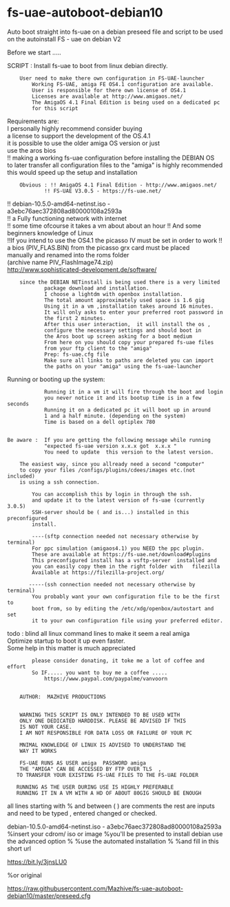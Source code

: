 # fs-uae-autoboot-debian10
Auto boot straight into fs-uae on a debian preseed file and script to be used on the autoinstall
FS - uae on debian V2

Before we start .....


																
 SCRIPT :	Install fs-uae to boot from linux debian directly.					
																
		User need to make there own configuration in FS-UAE-launcher	
			Working FS-UAE, amiga FE OS4.1 configuration are available.	
			User is responsible for there own license of OS4.1			
			Licenses are available at http://www.amigaos.net/			
			The AmigaOS 4.1 Final Edition is being used	on a dedicated pc	
			for this script											
																
 Requirements are:												
				 I personally highly recommend consider buying			
				 a license to support the development of the OS.4.1		
				it is possible to use the older amiga OS version or just		
				use the aros bios									
	!! making a working fs-uae configuration before installing the DEBIAN OS	
 to later transfer all configuration files to the "amiga" is highly recommended
				this would speed up the setup and installation			
																
																
		Obvious : !! AmigaOS 4.1 Final Edition - http://www.amigaos.net/	
				!! FS-UAE V3.0.5 - https://fs-uae.net/					
 !! debian-10.5.0-amd64-netinst.iso - a3ebc76aec372808ad80000108a2593a	
				!! a Fully functioning network with internet				
				!! some time ofcourse it takes a vm about about an hour	
				!! And some beginners knowledge of Linux				
  !!If you intend to use the OS4.1 the picasso IV must be set in order to work 
		!! a bios (PIV_FLAS.BIN) from the picasso grx card must be placed	
				manually and renamed into the roms folder				 
					(archive name PIV_FlashImage74.zip)				
				http://www.sophisticated-development.de/software/		
																
		since the DEBIAN NETinstall is being used there is a very limited	
				package download and installation.					
				I choose a lightdm with openbox installation.			
				The total amount approximately used space is 1.6 gig		
				Using it in a vm ,installation takes around 16 minutes.		
				It will only asks to enter your preferred root password in	
				the first 2 minutes.									
				After this user interaction,  it will install the os ,			
				configure the necessary settings and should boot in		
				the Aros boot up screen asking for a boot medium		
				From here on you should copy your prepared fs-uae files	
				from your ftp client to the "amiga"						
				Prep: fs-uae.cfg file									
				Make sure all links to paths are deleted you can import	
				the paths on your "amiga" using the fs-uae-launcher		
																
 Running or booting up the system:									
																
				Running it in a vm it will fire through the boot and login	
				you never notice it and its bootup time is in a few seconds	
				Running it on a dedicated pc it will boot up in around		
				1 and a half minute. (depending on the system)			
				Time is based on a dell optiplex 780					


	Be aware :	If you are getting the following message while running	 
				"expected fs-uae version x.x.x got  x.x.x "				
				You need to update  this version to the latest version.		
																
		The easiest way, since you allready need a second "computer"		
		to copy your files /configs/plugins/cdees/images etc.(not included)	
		is using a ssh connection.									
																
			You can accomplish this by login in through the ssh.			
			and update it to the latest version of fs-uae (currently 3.0.5)	
			SSH-server should be ( and is...) installed in this preconfigured	
			install.					
																
		    ----(sftp connection needed not necessary otherwise by terminal)	
			For ppc simulation (amigaos4.1) you NEED the ppc plugin.
			These are available at https://fs-uae.net/download#plugins		
			This preconfigured install has a vsftp-server  installed and		
			you can easily copy them in the right folder with	filezilla		
			Available at https://filezilla-project.org/						
																
		   -----(ssh connection needed not necessary otherwise by terminal)	
			You probably want your own configuration file to be the first to	
			boot from, so by editing the /etc/xdg/openbox/autostart and set	
			it to your own configuration file using your preferred editor.		
																
																
																
 todo :	blind all linux command lines to make it seem a real amiga		
			Optimize startup to boot it up even faster.					
			Some help in this matter is much appreciated				
																
			please consider donating, it toke me a lot of coffee and effort	
			So IF..... you want to buy me a coffee .....					
				https://www.paypal.com/paypalme/vanvoorn			
																

		AUTHOR:  MAZHIVE PRODUCTIONS							

																
		WARNING THIS SCRIPT IS ONLY INTENDED TO BE USED WITH 
		ONLY ONE DEDICATED HARDDISK. PLEASE BE ADVISED IF THIS		
		IS NOT YOUR CASE.										
		I AM NOT RESPONSIBLE FOR DATA LOSS OR FAILURE OF YOUR PC	
																
		MNIMAL KNOWLEDGE OF LINUX IS ADVISED TO UNDERSTAND THE   
		WAY IT WORKS											
																
		FS-UAE RUNS AS USER amiga  PASSWORD amiga					
		THE "AMIGA" CAN BE ACCESSED BY FTP OVER TLS  ,				
	   TO TRANSFER YOUR EXISTING FS-UAE FILES TO THE FS-UAE FOLDER	
																
	   RUNNING AS THE USER DURING USE IS HIGHLY PREFERABLE			
	   RUNNING IT IN A VM WITH A HD OF ABOUT 80GIG SHOULD BE ENOUGH	
																
																
																
																



all lines starting with % and between ( ) are comments 
the rest are inputs and need to be typed , entered changed or checked.

debian-10.5.0-amd64-netinst.iso - a3ebc76aec372808ad80000108a2593a
%insert your cdrom/ iso or image
%you'll be presented to install debian use the advanced option
%
%use the automated installation 
%
%and fill in this short url

https://bit.ly/3jnsLU0

%or original 

https://raw.githubusercontent.com/Mazhive/fs-uae-autoboot-debian10/master/preseed.cfg
